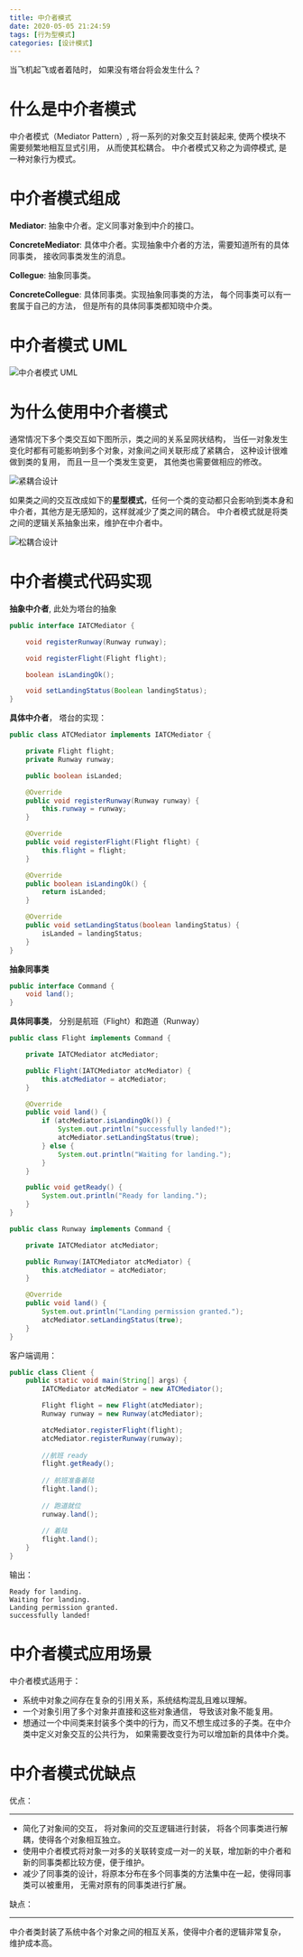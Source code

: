 ```yaml
---
title: 中介者模式
date: 2020-05-05 21:24:59
tags: [行为型模式]
categories: [设计模式]
---
```



当飞机起飞或者着陆时， 如果没有塔台将会发生什么？

<!--more-->

# 什么是中介者模式

中介者模式（Mediator Pattern）, 将一系列的对象交互封装起来, 使两个模块不需要频繁地相互显式引用， 从而使其松耦合。 中介者模式又称之为调停模式, 是一种对象行为模式。

# 中介者模式组成

**Mediator**: 抽象中介者。定义同事对象到中介的接口。

**ConcreteMediator**: 具体中介者。实现抽象中介者的方法，需要知道所有的具体同事类， 接收同事类发生的消息。

**Collegue**: 抽象同事类。

**ConcreteCollegue**: 具体同事类。实现抽象同事类的方法， 每个同事类可以有一套属于自己的方法， 但是所有的具体同事类都知晓中介类。

# 中介者模式 UML

![中介者模式 UML](/中介者模式.png)

# 为什么使用中介者模式

通常情况下多个类交互如下图所示，类之间的关系呈网状结构， 当任一对象发生变化时都有可能影响到多个对象，对象间之间关联形成了紧耦合， 这种设计很难做到类的复用， 而且一旦一个类发生变更， 其他类也需要做相应的修改。

![紧耦合设计](/紧耦合交互.jpg)

如果类之间的交互改成如下的**星型模式**，任何一个类的变动都只会影响到类本身和中介者，其他方是无感知的，这样就减少了类之间的耦合。 中介者模式就是将类之间的逻辑关系抽象出来，维护在中介者中。

![松耦合设计](/松耦合交互.jpg)


# 中介者模式代码实现

**抽象中介者**, 此处为塔台的抽象

```java
public interface IATCMediator {

    void registerRunway(Runway runway);

    void registerFlight(Flight flight);

    boolean isLandingOk();

    void setLandingStatus(Boolean landingStatus);
}
```
**具体中介者**， 塔台的实现：

```java
public class ATCMediator implements IATCMediator {

    private Flight flight;
    private Runway runway;

    public boolean isLanded;

    @Override
    public void registerRunway(Runway runway) {
        this.runway = runway;
    }

    @Override
    public void registerFlight(Flight flight) {
        this.flight = flight;
    }

    @Override
    public boolean isLandingOk() {
        return isLanded;
    }

    @Override
    public void setLandingStatus(boolean landingStatus) {
        isLanded = landingStatus;
    }
}
```
**抽象同事类**

```java
public interface Command {
    void land();
}
```

**具体同事类**， 分别是航班（Flight）和跑道（Runway）

```java
public class Flight implements Command {

    private IATCMediator atcMediator;

    public Flight(IATCMediator atcMediator) {
        this.atcMediator = atcMediator;
    }

    @Override
    public void land() {
        if (atcMediator.isLandingOk()) {
            System.out.println("successfully landed!");
            atcMediator.setLandingStatus(true);
        } else {
            System.out.println("Waiting for landing.");
        }
    }

    public void getReady() {
        System.out.println("Ready for landing.");
    }
}
```

```java
public class Runway implements Command {

    private IATCMediator atcMediator;

    public Runway(IATCMediator atcMediator) {
        this.atcMediator = atcMediator;
    }

    @Override
    public void land() {
        System.out.println("Landing permission granted.");
        atcMediator.setLandingStatus(true);
    }
}

```

客户端调用：

```java
public class Client {
    public static void main(String[] args) {
        IATCMediator atcMediator = new ATCMediator();

        Flight flight = new Flight(atcMediator);
        Runway runway = new Runway(atcMediator);

        atcMediator.registerFlight(flight);
        atcMediator.registerRunway(runway);
        
        //航班 ready
        flight.getReady();
        
        // 航班准备着陆
        flight.land();
        
        // 跑道就位
        runway.land();
        
        // 着陆
        flight.land();
    }
}
```

输出：

    Ready for landing.
    Waiting for landing.
    Landing permission granted.
    successfully landed!

# 中介者模式应用场景

中介者模式适用于：

* 系统中对象之间存在复杂的引用关系，系统结构混乱且难以理解。
* 一个对象引用了多个对象并直接和这些对象通信， 导致该对象不能复用。
* 想通过一个中间类来封装多个类中的行为，而又不想生成过多的子类。在中介类中定义对象交互的公共行为， 如果需要改变行为可以增加新的具体中介类。

# 中介者模式优缺点

优点：

* * *

* 简化了对象间的交互， 将对象间的交互逻辑进行封装， 将各个同事类进行解耦，使得各个对象相互独立。
* 使用中介者模式将对象一对多的关联转变成一对一的关联，增加新的中介者和新的同事类都比较方便，便于维护。
* 减少了同事类的设计，将原本分布在多个同事类的方法集中在一起，使得同事类可以被重用， 无需对原有的同事类进行扩展。



缺点：

* * *

中介者类封装了系统中各个对象之间的相互关系，使得中介者的逻辑非常复杂， 维护成本高。
